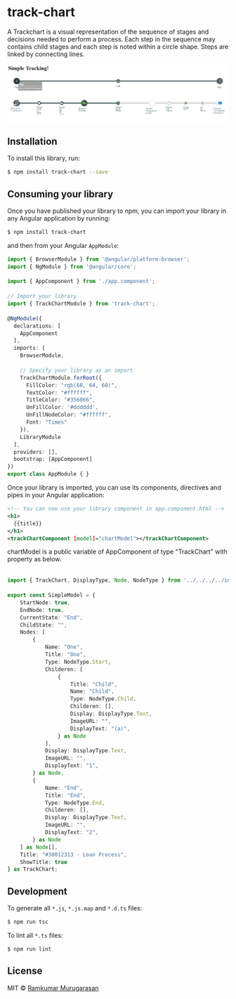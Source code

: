# track-chart

A Trackchart is a visual representation of the sequence of stages and decisions needed to perform a process. Each step in the sequence may contains child stages and each step is noted within a circle shape. Steps are linked by connecting lines.

![Alt text](/images/simpleTracking.png?raw=true "Sample Track-chart")
## Installation

To install this library, run:

```bash
$ npm install track-chart --save
```

## Consuming your library

Once you have published your library to npm, you can import your library in any Angular application by running:

```bash
$ npm install track-chart
```

and then from your Angular `AppModule`:

```typescript
import { BrowserModule } from '@angular/platform-browser';
import { NgModule } from '@angular/core';

import { AppComponent } from './app.component';

// Import your library
import { TrackChartModule } from 'track-chart';

@NgModule({
  declarations: [
    AppComponent
  ],
  imports: [
    BrowserModule,

    // Specify your library as an import
    TrackChartModule.forRoot({
      FillColor: "rgb(68, 64, 60)",
      TextColor: "#ffffff",
      TitleColor: "#356066",
      UnFillColor: '#dddddd',
      UnFillNodeColor: "#ffffff",
      Font: "Times"
    }),
    LibraryModule
  ],
  providers: [],
  bootstrap: [AppComponent]
})
export class AppModule { }
```

Once your library is imported, you can use its components, directives and pipes in your Angular application:

```xml
<!-- You can now use your library component in app.component.html -->
<h1>
  {{title}}
</h1>
<trackChartComponent [model]="chartModel"></trackChartComponent>
```
chartModel is a public variable of AppComponent of type "TrackChart" with property as below.

```typescript

import { TrackChart, DisplayType, Node, NodeType } from '../../../../index';

export const SimpleModel = {
    StartNode: true,
    EndNode: true,
    CurrentState: "End",
    ChildState: "",
    Nodes: [
        {
            Name: "One",
            Title: "One",
            Type: NodeType.Start,
            Childeren: [
                {
                    Title: "Child",
                    Name: "Child",
                    Type: NodeType.Child,
                    Childeren: [],
                    Display: DisplayType.Text,
                    ImageURL: "",
                    DisplayText: "(a)",
                } as Node
            ],
            Display: DisplayType.Text,
            ImageURL: "",
            DisplayText: "1",
        } as Node,
        {
            Name: "End",
            Title: "End",
            Type: NodeType.End,
            Childeren: [],
            Display: DisplayType.Text,
            ImageURL: "",
            DisplayText: "2",
        } as Node
    ] as Node[],
    Title: "#30012313 - Loan Process",
    ShowTitle: true
} as TrackChart;

```


## Development

To generate all `*.js`, `*.js.map` and `*.d.ts` files:

```bash
$ npm run tsc
```

To lint all `*.ts` files:

```bash
$ npm run lint
```

## License

MIT © [Ramkumar Murugarasan](mailto:ramkumar.murugarasan@hotmail.com)
